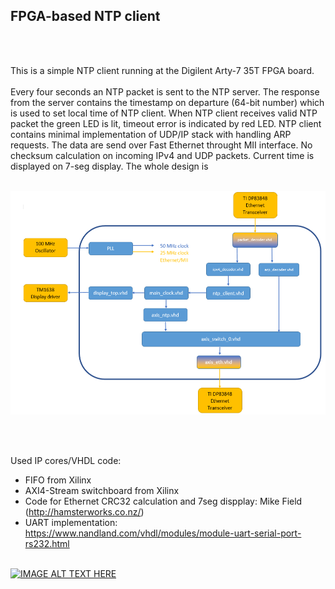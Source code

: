 
<h2>FPGA-based NTP client</h2><br><br>

This is a simple NTP client running at the Digilent Arty-7 35T FPGA board.<br><br>
Every four seconds an NTP packet is sent to the NTP server. The response from the server contains the timestamp on departure (64-bit number) which is used to set local time of NTP client. When NTP client receives valid NTP packet the green LED is lit, timeout error is indicated 
by red LED. NTP client contains minimal implementation of UDP/IP stack with handling ARP requests. The data are send over Fast Ethernet throught MII interface. No checksum calculation on incoming IPv4 and UDP packets.
Current time is displayed on 7-seg display. The whole design is 
<br><br>

![alt text](https://github.com/filipamator/arty_ntp_client/blob/master/doc/diagram.PNG?raw=true)

<br><br>

Used IP cores/VHDL code:
- FIFO from Xilinx
- AXI4-Stream switchboard from Xilinx
- Code for Ethernet CRC32 calculation and 7seg dispplay: Mike Field  (http://hamsterworks.co.nz/)
- UART implementation: https://www.nandland.com/vhdl/modules/module-uart-serial-port-rs232.html
<br><br>



[![IMAGE ALT TEXT HERE](https://i.ytimg.com/vi/EOFJBEK76HQ/hqdefault.jpg)](https://www.youtube.com/watch?v=EOFJBEK76HQ)

<br><br>
